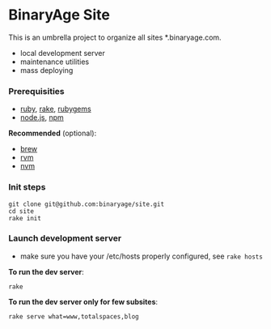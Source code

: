 # BinaryAge Site

This is an umbrella project to organize all sites *.binaryage.com.

  * local development server
  * maintenance utilities
  * mass deploying
  
### Prerequisities

  * [ruby](http://www.ruby-lang.org), [rake](http://rake.rubyforge.org), [rubygems](http://rubygems.org)
  * [node.js](http://nodejs.org), [npm](http://npmjs.org)
  
**Recommended** (optional):

  * [brew](http://mxcl.github.com/homebrew)
  * [rvm](http://beginrescueend.com)
  * [nvm](https://github.com/creationix/nvm)
  
### Init steps

    git clone git@github.com:binaryage/site.git
	cd site
	rake init
	
### Launch development server

  * make sure you have your /etc/hosts properly configured, see `rake hosts`

**To run the dev server**:

    rake
	
**To run the dev server only for few subsites**:

    rake serve what=www,totalspaces,blog
	